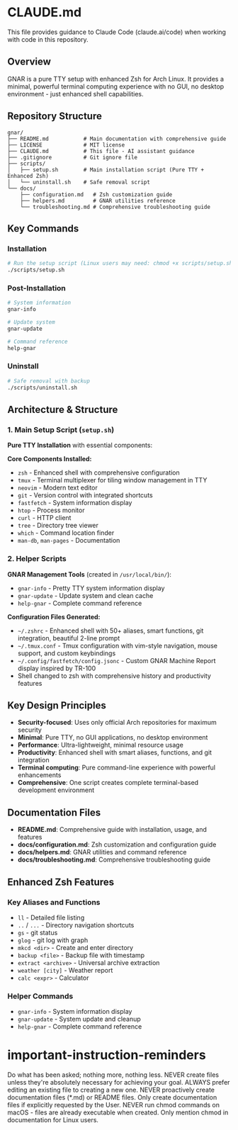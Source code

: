 # CLAUDE.md

This file provides guidance to Claude Code (claude.ai/code) when working with code in this repository.

## Overview

GNAR is a pure TTY setup with enhanced Zsh for Arch Linux. It provides a minimal, powerful terminal computing experience with no GUI, no desktop environment - just enhanced shell capabilities.

## Repository Structure

```
gnar/
├── README.md           # Main documentation with comprehensive guide
├── LICENSE             # MIT license
├── CLAUDE.md           # This file - AI assistant guidance
├── .gitignore          # Git ignore file
├── scripts/
│   ├── setup.sh        # Main installation script (Pure TTY + Enhanced Zsh)
│   └── uninstall.sh    # Safe removal script
└── docs/
    ├── configuration.md   # Zsh customization guide
    ├── helpers.md         # GNAR utilities reference
    └── troubleshooting.md # Comprehensive troubleshooting guide
```

## Key Commands

### Installation
```bash
# Run the setup script (Linux users may need: chmod +x scripts/setup.sh)
./scripts/setup.sh
```

### Post-Installation
```bash
# System information
gnar-info

# Update system
gnar-update

# Command reference
help-gnar
```

### Uninstall
```bash
# Safe removal with backup
./scripts/uninstall.sh
```

## Architecture & Structure

### 1. Main Setup Script (`setup.sh`)
**Pure TTY Installation** with essential components:

**Core Components Installed:**
- `zsh` - Enhanced shell with comprehensive configuration
- `tmux` - Terminal multiplexer for tiling window management in TTY
- `neovim` - Modern text editor
- `git` - Version control with integrated shortcuts
- `fastfetch` - System information display
- `htop` - Process monitor
- `curl` - HTTP client
- `tree` - Directory tree viewer
- `which` - Command location finder
- `man-db`, `man-pages` - Documentation

### 2. Helper Scripts
**GNAR Management Tools** (created in `/usr/local/bin/`):
- `gnar-info` - Pretty TTY system information display
- `gnar-update` - Update system and clean cache
- `help-gnar` - Complete command reference

**Configuration Files Generated:**
- `~/.zshrc` - Enhanced shell with 50+ aliases, smart functions, git integration, beautiful 2-line prompt
- `~/.tmux.conf` - Tmux configuration with vim-style navigation, mouse support, and custom keybindings
- `~/.config/fastfetch/config.jsonc` - Custom GNAR Machine Report display inspired by TR-100
- Shell changed to zsh with comprehensive history and productivity features

## Key Design Principles

- **Security-focused**: Uses only official Arch repositories for maximum security
- **Minimal**: Pure TTY, no GUI applications, no desktop environment
- **Performance**: Ultra-lightweight, minimal resource usage
- **Productivity**: Enhanced shell with smart aliases, functions, and git integration
- **Terminal computing**: Pure command-line experience with powerful enhancements
- **Comprehensive**: One script creates complete terminal-based development environment

## Documentation Files

- **README.md**: Comprehensive guide with installation, usage, and features
- **docs/configuration.md**: Zsh customization and configuration guide
- **docs/helpers.md**: GNAR utilities and command reference
- **docs/troubleshooting.md**: Comprehensive troubleshooting guide

## Enhanced Zsh Features

### Key Aliases and Functions
- `ll` - Detailed file listing
- `..` / `...` - Directory navigation shortcuts
- `gs` - git status
- `glog` - git log with graph
- `mkcd <dir>` - Create and enter directory
- `backup <file>` - Backup file with timestamp
- `extract <archive>` - Universal archive extraction
- `weather [city]` - Weather report
- `calc <expr>` - Calculator

### Helper Commands
- `gnar-info` - System information display
- `gnar-update` - System update and cleanup
- `help-gnar` - Complete command reference

# important-instruction-reminders
Do what has been asked; nothing more, nothing less.
NEVER create files unless they're absolutely necessary for achieving your goal.
ALWAYS prefer editing an existing file to creating a new one.
NEVER proactively create documentation files (*.md) or README files. Only create documentation files if explicitly requested by the User.
NEVER run chmod commands on macOS - files are already executable when created. Only mention chmod in documentation for Linux users.